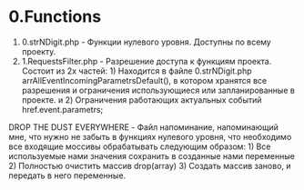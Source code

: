# 0.Functions
1) 0.strNDigit.php -  Функции нулевого уровня. Доступны по всему проекту.
2) 1.RequestsFilter.php - Разрешение доступа к функциям проекта. Состоит из 2х частей: 1) Находится в файле 0.strNDigit.php arrAllEventIncomingParametrsDefault(), в котором хранятся все разрешения и ограничения использующиеся или запланированные в проекте. и 2) Ограничения работающих актуальных событий href.event.parametrs;

DROP THE DUST EVERYWHERE - Файл напоминание, напоминающий мне, что нужно не забыть в функциях нулевого уровня, что необходимо все входящие моссивы обрабатывать следующим образом: 1) Все используемые нами значения сохранить в созданные нами переменные 2) Полностью очистить массив drop(array) 3) Cоздать массив заново, и передать в него переменные.


